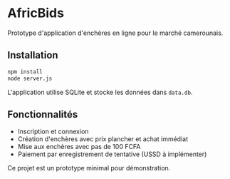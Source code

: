 # AfricBids

Prototype d'application d'enchères en ligne pour le marché camerounais.

## Installation
```bash
npm install
node server.js
```

L'application utilise SQLite et stocke les données dans `data.db`.

## Fonctionnalités
- Inscription et connexion
- Création d'enchères avec prix plancher et achat immédiat
- Mise aux enchères avec pas de 100 FCFA
- Paiement par enregistrement de tentative (USSD à implémenter)

Ce projet est un prototype minimal pour démonstration.
